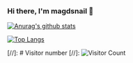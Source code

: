 ### Hi there, I'm magdsnail 👋
<!-- [![magdsnail's github stats](https://github-readme-stats.vercel.app/api?username=magdsnail&show_icons=true)](https://github.com/anuraghazra/github-readme-stats)

[![Top Langs](https://github-readme-stats.vercel.app/api/top-langs/?username=magdsnail&layout=compact)](https://github.com/anuraghazra/github-readme-stats)
<!--
**magdsnail/magdsnail** is a ✨ _special_ ✨ repository because its `README.md` (this file) appears on your GitHub profile.

Here are some ideas to get you started:

- 🔭 I’m currently working on ...
- 🌱 I’m currently learning ...
- 👯 I’m looking to collaborate on ...
- 🤔 I’m looking for help with ...
- 💬 Ask me about ...
- 📫 How to reach me: ...
- 😄 Pronouns: ...
- ⚡ Fun fact: ... -->

[![Anurag's github stats](https://github-readme-stats.vercel.app/api?username=magdsnail&count_private=true&show_icons=true&hide_border=true&theme=vue)](https://github.com/magdsnail)

[![Top Langs](https://github-readme-stats.vercel.app/api/top-langs/?username=magdsnail&hide_border=true&theme=vue)](https://github.com/magdsnail)

[//]: # Visitor number
[//]: ![Visitor Count](https://profile-counter.glitch.me/magdsnail/count.svg)
